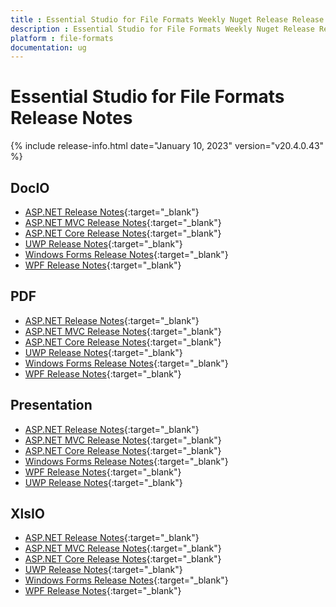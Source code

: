 ```yaml
---
title : Essential Studio for File Formats Weekly Nuget Release Release Notes  
description : Essential Studio for File Formats Weekly Nuget Release Release Notes  
platform : file-formats
documentation: ug
---
```


# Essential Studio for File Formats  Release Notes  

{% include release-info.html date="January 10, 2023" version="v20.4.0.43" %} 

## DocIO

* [ASP.NET Release Notes](/aspnet/release-notes/v20.4.0.43#docio){:target="_blank"}
* [ASP.NET MVC Release Notes](/aspnetmvc/release-notes/v20.4.0.43#docio){:target="_blank"}
* [ASP.NET Core Release Notes](/aspnet-core/release-notes/v20.4.0.43#docio){:target="_blank"}
* [UWP Release Notes](/uwp/release-notes/v20.4.0.43#docio){:target="_blank"}
* [Windows Forms Release Notes](/windowsforms/release-notes/v20.4.0.43#docio){:target="_blank"}
* [WPF Release Notes](/wpf/release-notes/v20.4.0.43#docio){:target="_blank"}


## PDF

* [ASP.NET Release Notes](/aspnet/release-notes/v20.4.0.43#pdf){:target="_blank"}
* [ASP.NET MVC Release Notes](/aspnetmvc/release-notes/v20.4.0.43#pdf){:target="_blank"}
* [ASP.NET Core Release Notes](/aspnet-core/release-notes/v20.4.0.43#pdf){:target="_blank"}
* [UWP Release Notes](/uwp/release-notes/v20.4.0.43#pdf){:target="_blank"}
* [Windows Forms Release Notes](/windowsforms/release-notes/v20.4.0.43#pdf){:target="_blank"}
* [WPF Release Notes](/wpf/release-notes/v20.4.0.43#pdf){:target="_blank"}


## Presentation

* [ASP.NET Release Notes](/aspnet/release-notes/v20.4.0.43#presentation){:target="_blank"}
* [ASP.NET MVC Release Notes](/aspnetmvc/release-notes/v20.4.0.43#presentation){:target="_blank"}
* [ASP.NET Core Release Notes](/aspnet-core/release-notes/v20.4.0.43#presentation){:target="_blank"}
* [Windows Forms Release Notes](/windowsforms/release-notes/v20.4.0.43#presentation){:target="_blank"}
* [WPF Release Notes](/wpf/release-notes/v20.4.0.43#presentation){:target="_blank"}
* [UWP Release Notes](/uwp/release-notes/v20.4.0.43#presentation){:target="_blank"}


## XlsIO

* [ASP.NET Release Notes](/aspnet/release-notes/v20.4.0.43#xlsio){:target="_blank"}
* [ASP.NET MVC Release Notes](/aspnetmvc/release-notes/v20.4.0.43#xlsio){:target="_blank"}
* [ASP.NET Core Release Notes](/aspnet-core/release-notes/v20.4.0.43#xlsio){:target="_blank"}
* [UWP Release Notes](/uwp/release-notes/v20.4.0.43#xlsio){:target="_blank"}
* [Windows Forms Release Notes](/windowsforms/release-notes/v20.4.0.43#xlsio){:target="_blank"}
* [WPF Release Notes](/wpf/release-notes/v20.4.0.43#xlsio){:target="_blank"}



